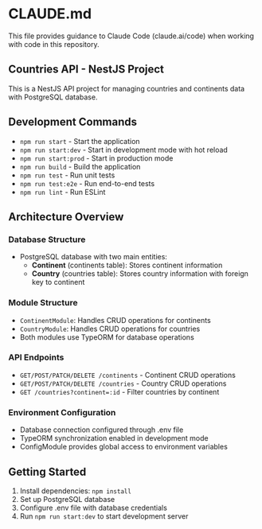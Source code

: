 # CLAUDE.md

This file provides guidance to Claude Code (claude.ai/code) when working with code in this repository.

## Countries API - NestJS Project

This is a NestJS API project for managing countries and continents data with PostgreSQL database.

## Development Commands

- `npm run start` - Start the application
- `npm run start:dev` - Start in development mode with hot reload
- `npm run start:prod` - Start in production mode
- `npm run build` - Build the application
- `npm run test` - Run unit tests
- `npm run test:e2e` - Run end-to-end tests
- `npm run lint` - Run ESLint

## Architecture Overview

### Database Structure
- PostgreSQL database with two main entities:
  - **Continent** (continents table): Stores continent information
  - **Country** (countries table): Stores country information with foreign key to continent

### Module Structure
- `ContinentModule`: Handles CRUD operations for continents
- `CountryModule`: Handles CRUD operations for countries
- Both modules use TypeORM for database operations

### API Endpoints
- `GET/POST/PATCH/DELETE /continents` - Continent CRUD operations
- `GET/POST/PATCH/DELETE /countries` - Country CRUD operations
- `GET /countries?continent=:id` - Filter countries by continent

### Environment Configuration
- Database connection configured through .env file
- TypeORM synchronization enabled in development mode
- ConfigModule provides global access to environment variables

## Getting Started

1. Install dependencies: `npm install`
2. Set up PostgreSQL database
3. Configure .env file with database credentials
4. Run `npm run start:dev` to start development server